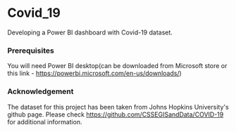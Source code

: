 # Covid_19
Developing a Power BI dashboard with Covid-19 dataset.

### Prerequisites

You will need Power BI desktop(can be downloaded from Microsoft store or this link - https://powerbi.microsoft.com/en-us/downloads/)

### Acknowledgement

The dataset for this project has been taken from Johns Hopkins University's github page. Please check https://github.com/CSSEGISandData/COVID-19 for additional information.
